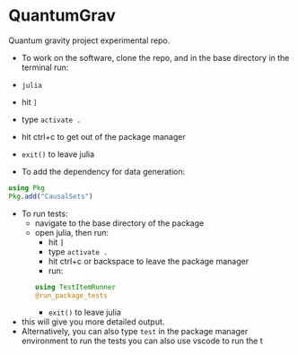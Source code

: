 # QuantumGrav
Quantum gravity project experimental repo. 

- To work on the software, clone the repo, and in the base directory in the terminal run: 
- `julia`
- hit `]` 
- type `activate .` 
- hit ctrl+c to get out of the package manager
- `exit()` to leave julia

- To add the dependency for data generation: 
```julia 
using Pkg 
Pkg.add("CausalSets")
```

- To run tests:
  - navigate to the base directory of the package 
  - open julia, then run: 
    - hit `]` 
    - type `activate .` 
    - hit ctrl+c or backspace to leave the package manager 
    - run: 
    ```julia 
    using TestItemRunner
    @run_package_tests
    ``` 
    - `exit()` to leave julia
- this will give you more detailed output. 
- Alternatively, you can also type `test` in the package manager environment 
to run the tests
you can also use vscode to run the t